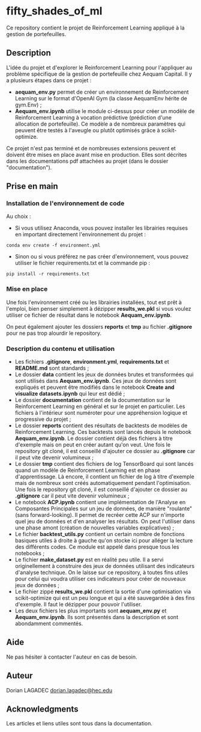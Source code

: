 
# fifty_shades_of_ml

Ce repository contient le projet de Reinforcement Learning appliqué à la gestion de portefeuilles.

## Description

L'idée du projet et d'explorer le Reinforcement Learning pour l'appliquer au problème spécifique de la gestion de portefeuille chez Aequam Capital.
Il y a plusieurs étapes dans ce projet :

* **aequam_env.py** permet de créer un environnement de Reinforcement Learning sur le format d'OpenAI Gym (la classe AequamEnv hérite de gym.Env) ;
* **Aequam_env.ipynb** utilise le module ci-dessus pour créer un modèle de Reinforcement Learning à vocation prédictive (prédiction d'une allocation de portefeuille). Ce modèle a de nombreux paramètres qui peuvent être testés à l'aveugle ou plutôt optimisés grâce à scikit-optimize.

Ce projet n'est pas terminé et de nombreuses extensions peuvent et doivent être mises en place avant mise en production. Elles sont décrites dans les documentations pdf attachées au projet (dans le dossier "documentation").


## Prise en main

### Installation de l'environnement de code

Au choix : 
* Si vous utilisez Anaconda, vous pouvez installer les librairies requises en important directement l'environnement du projet :
```
conda env create -f environment.yml
```
* Sinon ou si vous préférez ne pas créer d'environnement, vous pouvez utiliser le fichier requirements.txt et la commande pip :
```
pip install -r requirements.txt
```

### Mise en place

Une fois l'environnement créé ou les librairies installées, tout est prêt à l'emploi, bien penser simplement à dézipper **results_we.pkl** si vous voulez utiliser ce fichier de résultat dans le notebook **Aequam_env.ipynb**.

On peut également ajouter les dossiers **reports** et **tmp** au fichier **.gitignore** pour ne pas trop alourdir le repository.

### Description du contenu et utilisation

* Les fichiers **.gitignore**, **environment.yml**, **requirements.txt** et **README.md** sont standards ;
* Le dossier **data** contient les jeux de données brutes et transformées qui sont utilisés dans **Aequam_env.ipynb**. Ces jeux de données sont expliqués et peuvent être modifiés dans le notebook **Create and visualize datasets.ipynb** qui leur est dédié ;
* Le dossier **documentation** contient de la documentation sur le Reinforcement Learning en général et sur le projet en particulier. Les fichiers à l'intérieur sont numéroter pour une appréhension logique et progressive du projet ;
* Le dossier **reports** contient des résultats de backtests de modèles de Reinforcement Learning. Ces backtests sont lancés depuis le notebook **Aequam_env.ipynb**. Le dossier contient déjà des fichiers à titre d'exemple mais on peut en créer autant qu'on veut. Une fois le repository git cloné, il est conseillé d'ajouter ce dossier au **.gitignore** car il peut vite devenir volumineux ;
* Le dossier **tmp** contient des fichiers de log TensorBoard qui sont lancés quand un modèle de Reinforcement Learning est en phase d'apprentissage. Là encore, il contient un fichier de log à titre d'exemple mais de nombreux sont créés automatiquement pendant l'optimisation. Une fois le repository git cloné, il est conseillé d'ajouter ce dossier au **.gitignore** car il peut vite devenir volumineux ;
* Le notebook **ACP.ipynb** contient une implémentation de l'Analyse en Composantes Principales sur un jeu de données, de manière "roulante" (sans forward-looking). Il permet de recréer cette ACP sur n'importe quel jeu de données et d'en analyser les résultats. On peut l'utiliser dans une phase amont (création de nouvelles variables explicatives) ;
* Le fichier **backtest_utils.py** contient un certain nombre de fonctions basiques utiles à droite à gauche qu'on stocke ici pour alléger la lecture des différents codes. Ce module est appelé dans presque tous les notebooks ;
* Le fichier **make_dataset.py** est en réalité peu utile. Il a servi originellement à construire des jeux de données utilisant des indicateurs d'analyse technique. On le laisse sur ce repository, à toutes fins utiles pour celui qui voudra utiliser ces indicateurs pour créer de nouveaux jeux de données ;
* Le fichier zippé **results_we.pkl** contient la sortie d'une optimisation via scikit-optimize qui est un peu longue et qui a été sauvegardée à des fins d'exemple. Il faut le dézipper pour pouvoir l'utiliser.
* Les deux fichiers les plus importants sont **aequam_env.py** et **Aequam_env.ipynb**. Ils sont présentés dans la description et sont abondamment commentés. 

## Aide

Ne pas hésiter à contacter l'auteur en cas de besoin.

## Auteur

Dorian LAGADEC
dorian.lagadec@hec.edu

## Acknowledgments

Les articles et liens utiles sont tous dans la documentation.
